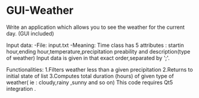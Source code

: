 # GUI-Weather

Write an application which allows you to see the weather for the current day. (GUI included)

Input data:
  -File: input.txt
  -Meaning: Time class has 5 attributes : startin hour,ending hour,temperature,precipitation preability and description(type of weather)
            Input data is given in that exact order,separated by ';'.
            
Functionalities:
  1.Filters weather less than a given precipitation 
  2.Returns to initial state of list
  3.Computes total duration (hours) of given type of weather( ie : cloudy,rainy ,sunny and so on)
This code requires Qt5 integration .


